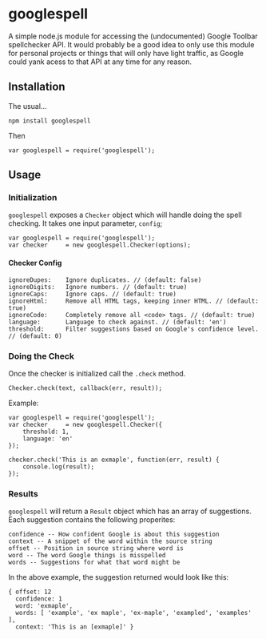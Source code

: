 
googlespell
===========

A simple node.js module for accessing the (undocumented) Google Toolbar spellchecker API.  It would probably be a good idea to only use this module for personal projects or things that will only have light traffic, as Google could yank acess to that API at any time for any reason.

Installation
------------

The usual...

    npm install googlespell

Then

    var googlespell = require('googlespell');

Usage
-----

### Initialization

`googlespell` exposes a `Checker` object which will handle doing the spell checking.  It takes one input parameter, `config`;

    var googlespell = require('googlespell');
    var checker     = new googlespell.Checker(options);

#### Checker Config

    ignoreDupes:    Ignore duplicates. // (default: false)
    ignoreDigits:   Ignore numbers. // (default: true)
    ignoreCaps:     Ignore caps. // (default: true)
    ignoreHtml:     Remove all HTML tags, keeping inner HTML. // (default: true)
    ignoreCode:     Completely remove all <code> tags. // (default: true)
    language:       Language to check against. // (default: 'en')
    threshold:      Filter suggestions based on Google's confidence level. // (default: 0)

### Doing the Check

Once the checker is initialized call the `.check` method.

    Checker.check(text, callback(err, result));

Example:

    var googlespell = require('googlespell');
    var checker     = new googlespell.Checker({
        threshold: 1,
        language: 'en'
    });

    checker.check('This is an exmaple', function(err, result) {
        console.log(result);
    });

### Results
`googlespell` will return a `Result` object which has an array of suggestions.  Each suggestion contains the following properites:

    confidence -- How confident Google is about this suggestion
    context -- A snippet of the word within the source string
    offset -- Position in source string where word is
    word -- The word Google things is misspelled
    words -- Suggestions for what that word might be

In the above example, the suggestion returned would look like this:

    { offset: 12
      confidence: 1
      word: 'exmaple',
      words: [ 'example', 'ex maple', 'ex-maple', 'exampled', 'examples' ],
      context: 'This is an [exmaple]' }

